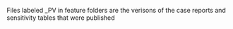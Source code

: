 Files labeled _PV in feature folders are the verisons of the case reports and sensitivity tables that were published
